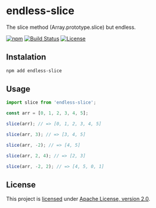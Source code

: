 # endless-slice

The slice method (Array.prototype.slice) but endless.

[![npm](https://img.shields.io/npm/v/endless-slice)](https://www.npmjs.com/package/endless-slice)
[![Build Status](https://travis-ci.com/alexengrig/endless-slice.svg?branch=master)](https://travis-ci.com/alexengrig/endless-slice)
[![License](https://img.shields.io/badge/License-Apache%202.0-blue.svg)](https://www.apache.org/licenses/LICENSE-2.0)

## Instalation

```bash
npm add endless-slice
```

## Usage

```javascript
import slice from 'endless-slice';

const arr = [0, 1, 2, 3, 4, 5];

slice(arr); // => [0, 1, 2, 3, 4, 5]

slice(arr, 3); // => [3, 4, 5]

slice(arr, -2); // => [4, 5]

slice(arr, 2, 4); // => [2, 3]

slice(arr, -2, 2); // => [4, 5, 0, 1]
```

## License

This project is [licensed](LICENSE) under [Apache License, version 2.0](https://www.apache.org/licenses/LICENSE-2.0).
